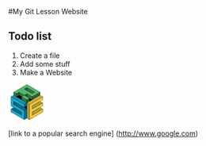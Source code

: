 #My Git Lesson Website

## Todo list
1. Create a file
2. Add some stuff
3. Make a Website

![ ](https://raw.githubusercontent.com/RSE-Sheffield/RSE-Sheffield.github.io/master/assets/images/logo/rse-logoonly-stroke-small.png)

[link to a popular search engine] (http://www.google.com)